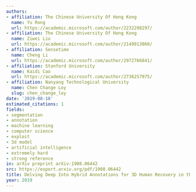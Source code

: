 ```yaml
---
authors:
- affiliation: The Chinese University Of Hong Kong
  name: Yu Rong
  url: https://academic.microsoft.com/author/2232298297/
- affiliation: The Chinese University Of Hong Kong
  name: Ziwei Liu
  url: https://academic.microsoft.com/author/2149913060/
- affiliation: Sensetime
  name: Cheng Li
  url: https://academic.microsoft.com/author/2972766841/
- affiliation: Stanford University
  name: Kaidi Cao
  url: https://academic.microsoft.com/author/2736257975/
- affiliation: Nanyang Technological University
  name: Chen Change Loy
  slug: chen_change_loy
date: '2019-08-18'
estimated_citations: 1
fields:
- segmentation
- annotation
- machine learning
- computer science
- exploit
- 3d model
- artificial intelligence
- extremely hard
- strong reference
in: arXiv preprint arXiv:1908.06442
src: https://export.arxiv.org/pdf/1908.06442
title: Delving Deep Into Hybrid Annotations for 3D Human Recovery in the Wild
year: 2019
---
```

